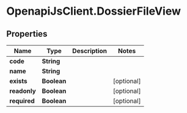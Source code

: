 # OpenapiJsClient.DossierFileView

## Properties

Name | Type | Description | Notes
------------ | ------------- | ------------- | -------------
**code** | **String** |  | 
**name** | **String** |  | 
**exists** | **Boolean** |  | [optional] 
**readonly** | **Boolean** |  | [optional] 
**required** | **Boolean** |  | [optional] 


